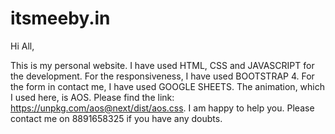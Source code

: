 # itsmeeby.in


Hi All,

This is my personal website. 
I have used HTML, CSS and JAVASCRIPT for the development.
For the responsiveness, I have used BOOTSTRAP 4.
For the form in contact me, I have used GOOGLE SHEETS.
The animation, which I used here, is AOS. Please find the link: https://unpkg.com/aos@next/dist/aos.css.
I am happy to help you. Please contact me on 8891658325 if you have any doubts.
